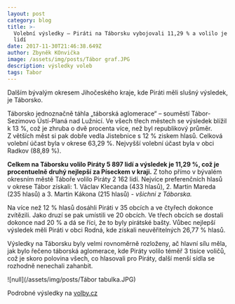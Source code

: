 ```yaml
---
layout: post
category: blog
title: >-
  Volební výsledky – Piráti na Táborsku vybojovali 11,29 % a volilo je 5 897
  lidí
date: 2017-11-30T21:46:38.649Z
author: Zbyněk KOnvička
image: /assets/img/posts/Tábor graf.JPG
description: výsledky voleb
tags: Tabor
---
```

Dalším
bývalým okresem Jihočeského kraje, kde Piráti měli slušný výsledek, je Táborsko.

Táborsko jednoznačně táhla „táborská aglomerace“ –
souměstí Tábor-Sezimovo Ústí-Planá nad Lužnicí. Ve všech třech městech se
výsledek blížil k 13 %, což je zhruba o dvě procenta více, než byl
republikový průměr. Z větších měst si pak dobře vedla Jistebnice s 12
\% ziskem hlasů. Celková volební účast byla v okrese 63,29 %. Nejvyšší volební
účast byla v obci Radkov (88,89 %).

**Celkem
na Táborsku volilo Piráty 5 897 lidí a výsledek je 11,29 %, což je procentuelně
druhý nejlepší za Píseckem v kraji.** Z toho přímo v bývalém
okresním městě Táboře volilo Piráty 2 162 lidí. Nejvíce preferenčních hlasů
v okrese Tábor získali: 1. Václav Klecanda (433 hlasů), 2. Martin Mareda (235
hlasů) a 3. Martin Kákona (215 hlasů) *- všichni
z Táborska.*

Na více než 12 % hlasů dosáhli Piráti v 35
obcích a ve čtyřech dokonce zvítězili. Jako druzí se pak umístili ve 20 obcích.
Ve třech obcích se dostali dokonce nad 20 % a dá se říci, že to byly pirátské
bašty. Vůbec nejlepší výsledek měli Piráti v obci Rodná, kde získali
neuvěřitelných 26,77 % hlasů.

Výsledky na Táborsku byly velmi rovnoměrně
rozloženy, ač hlavní sílu měla, jak bylo řečeno táborská aglomerace, kde Piráty
volilo téměř 3 tisíce voličů, což je skoro polovina všech, co hlasovali pro
Piráty, další menší sídla se rozhodně nenechali zahanbit.

![null](/assets/img/posts/Tábor tabulka.JPG)

Podrobné výsledky na [volby.cz](https://www.volby.cz)
